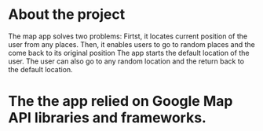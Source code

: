 # About the project
The map app solves two problems:
Firtst, it locates current position of the user from any places.
Then, it enables users to go to random places and the come back to its original position
The app starts the default location of the user. The user can also go to any random location and the return back to the default location.
# The the app relied on Google Map API libraries and frameworks.

